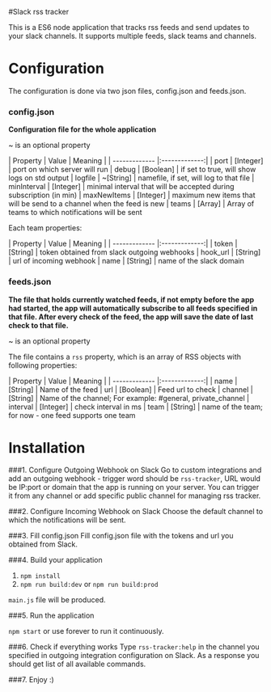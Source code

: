 #Slack rss tracker

This is a ES6 node application that tracks rss feeds and send updates to your slack channels. It supports multiple feeds, slack teams and channels. 

# Configuration

The configuration is done via two json files, config.json and feeds.json. 

### config.json
**Configuration file for the whole application**

~ is an optional property

| Property        | Value       | Meaning |
| ------------- |:-------------:| 
| port     | [Integer] | port on which server will run
| debug     | [Boolean]      | if set to true, will show logs on std output
| logfile     | ~[String]     | namefile, if set, will log to that file 
| minInterval | [Integer]      | minimal interval that will be accepted during subscription (in min)
| maxNewItems     | [Integer]     | maximum new items that will be send to a channel when the feed is new
| teams | [Array]      | Array of teams to which notifications will be sent

Each team properties:

| Property        | Value       | Meaning |
| ------------- |:-------------:| 
| token     | [String] | token obtained from slack outgoing webhooks
| hook_url     | [String]      | url of incoming webhook
| name     | [String]     | name of the slack domain

### feeds.json
**The file that holds currently watched feeds, if not empty before the app had started, the app will automatically subscribe to all feeds specified in that file. After every check of the feed, the app will save the date of last check to that file.** 

~ is an optional property

The file contains a `rss` property, which is an array of RSS objects with following properties:

| Property        | Value       | Meaning |
| ------------- |:-------------:| 
| name     | [String] | Name of the feed
| url     | [Boolean]      | Feed url to check
| channel     | [String]     | Name of the channel; For example: #general, private_channel
| interval | [Integer]      | check interval in ms
| team     | [String]     | name of the team; for now - one feed supports one team

# Installation

###1. Configure Outgoing Webhook on Slack
Go to custom integrations and add an outgoing webhook - trigger word should be `rss-tracker`, URL would be IP:port or domain that the app is running on your server. You can trigger it from any channel or add specific public channel for managing rss tracker.

###2. Configure Incoming Webhook on Slack
Choose the default channel to which the notifications will be sent. 

###3. Fill config.json
Fill config.json file with the tokens and url you obtained from Slack. 

###4. Build your application

1. `npm install`
2. `npm run build:dev` or `npm run build:prod`

`main.js` file will be produced.

###5. Run the application

`npm start` or use forever to run it continuously. 

###6. Check if everything works
Type `rss-tracker:help` in the channel you specified in outgoing integration configuration on Slack. As a response you should get list of all available commands.

###7. Enjoy :)
